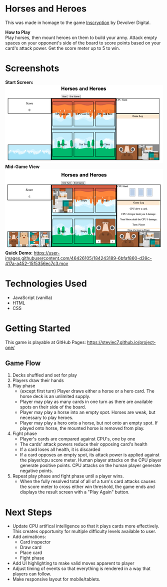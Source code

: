 # Horses and Heroes
This was made in homage to the game [Inscryption](https://www.devolverdigital.com/games/inscryption) by Devolver Digital.

**How to Play**  
Play horses, then mount heroes on them to build your army. Attack empty spaces on your opponent's side of the board to score points based on your card's attack power. Get the score meter up to 5 to win.

# Screenshots
**Start Screen:**
![Screenshot 1](./screenshots/screenshot1.png)  
**Mid-Game View**  
![Screenshot 2](./screenshots/screenshot2.png)
**Quick Demo:**
https://user-images.githubusercontent.com/46426105/184243189-6bfaf860-d39c-417a-a452-15f5356ec7c3.mov

# Technologies Used
- JavaScript (vanilla)
- HTML
- CSS

# Getting Started
This game is playable at GitHub Pages: https://steviec7.github.io/project-one/

## Game Flow
1. Decks shuffled and set for play
2. Players draw their hands
3. Play phase
    - (except first turn) Player draws either a horse or a hero card. The horse deck is an unlimited supply.
    - Player may play as many cards in one turn as there are available spots on their side of the board.
    - Player may play a horse into an empty spot. Horses are weak, but necessary to play heroes.
    - Player may play a hero onto a horse, but not onto an empty spot. If played onto horse, the mounted horse is removed from play.
4. Fight phase
    - Player's cards are compared against CPU's, one by one
    - The cards' attack powers reduce their opposing card's health
    - If a card loses all health, it is discarded
    - If a card opposes an empty spot, its attack power is applied against the player/cpu score meter. Human player attacks on the CPU player generate positive points. CPU attacks on the human player generate negative points.
5. Repeat play phase and fight phase until a player wins.
    - When the fully resolved total of all of a turn's card attacks causes the score meter to cross either win threshold, the game ends and displays the result screen with a "Play Again" button.

# Next Steps
- Update CPU artifical intelligence so that it plays cards more effectively. This creates opportunity for multiple difficulty levels available to user.
- Add animations:
    - Card inspector
    - Draw card
    - Place card
    - Fight phase
- Add UI highlighting to make valid moves apparent to player
- Adjust timing of events so that everything is rendered in a way that players can follow.
- Make responsive layout for mobile/tablets.
